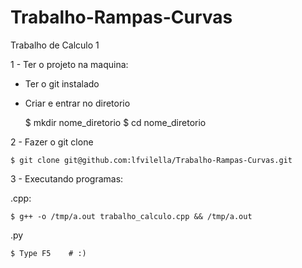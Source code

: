 # Trabalho-Rampas-Curvas
Trabalho de Calculo 1

1 -  Ter o projeto na maquina:

* Ter o git instalado
* Criar e entrar no diretorio

    $ mkdir nome_diretorio
    $ cd nome_diretorio

2 - Fazer o git clone

    $ git clone git@github.com:lfvilella/Trabalho-Rampas-Curvas.git

3 - Executando programas:

.cpp:

    $ g++ -o /tmp/a.out trabalho_calculo.cpp && /tmp/a.out

.py

    $ Type F5    # :)

